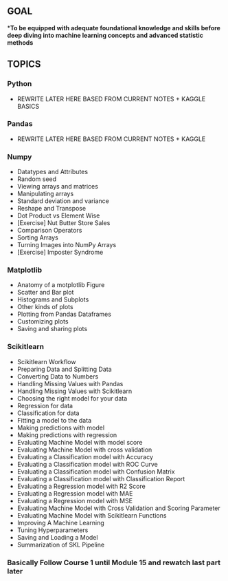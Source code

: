 
## GOAL
***To be equipped with adequate foundational knowledge and skills before deep diving into machine learning concepts and advanced statistic methods**
## TOPICS
### Python
* REWRITE LATER HERE BASED FROM CURRENT NOTES + KAGGLE BASICS

### Pandas
* REWRITE LATER HERE BASED FROM CURRENT NOTES + KAGGLE

### Numpy
* Datatypes and Attributes
* Random seed
* Viewing arrays and matrices
* Manipulating arrays
* Standard deviation and variance
* Reshape and Transpose
* Dot Product vs Element Wise
* [Exercise] Nut Butter Store Sales
* Comparison Operators
* Sorting Arrays
* Turning Images into NumPy Arrays
* [Exercise] Imposter Syndrome

### Matplotlib
* Anatomy of a motplotlib Figure
* Scatter and Bar plot
* Histograms and Subplots
* Other kinds of plots
* Plotting from Pandas Dataframes 
* Customizing plots
* Saving and sharing plots

### Scikitlearn
* Scikitlearn Workflow
* Preparing Data and Splitting Data
* Converting Data to Numbers
* Handling Missing Values with Pandas
* Handling Missing Values with Scikitlearn
* Choosing the right model for your data
* Regression for data
* Classification for data
* Fitting a model to the data
* Making predictions with model
* Making predictions with regression
* Evaluating Machine Model with model score
* Evaluating Machine Model with cross validation
* Evaluating a Classification model with Accuracy
* Evaluating a Classification model with ROC Curve
* Evaluating a Classification model with Confusion Matrix
* Evaluating a Classification model with Classification Report
* Evaluating a Regression model with R2 Score
* Evaluating a Regression model with MAE
* Evaluating a Regression model with MSE
* Evaluating Machine Model with Cross Validation and Scoring Parameter
* Evaluating Machine Model with Scikitlearn Functions
* Improving A Machine Learning
* Tuning Hyperparameters
* Saving and Loading a Model
* Summarization of SKL Pipeline


### Basically Follow Course 1 until Module 15 and rewatch last part later


